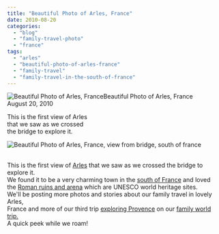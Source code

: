 ```yaml
---
title: "Beautiful Photo of Arles, France"
date: 2010-08-20
categories: 
  - "blog"
  - "family-travel-photo"
  - "france"
tags: 
  - "arles"
  - "beautiful-photo-of-arles-france"
  - "family-travel"
  - "family-travel-in-the-south-of-france"
---
```


  
![Beautiful Photo of Arles, France ](https://pub-ac94b3f306b24c0dba4238943c97f2e1.r2.dev/6a00e5502a950788330133f2d10afe970b.jpg)Beautiful Photo of Arles, France  
August 20, 2010

This is the first view of Arles  
that we saw as we crossed  
the bridge to explore it.  

  

<!--more-->

![Beautiful Photo of Arles, France, view from bridge, south of france](https://pub-ac94b3f306b24c0dba4238943c97f2e1.r2.dev/6a00e5502a950788330133f2d10ddd970b.jpg)  
 

This is the first view of [Arles](http://en.wikipedia.org/wiki/Arles) that we saw as we crossed the bridge to explore it.  
We found it to be a very charming town in the [south of France](http://soultravelers3new.local/2010/08/stunning-horses-in-the-camargue-france-family-travel-ideal-vacation-holiday-saintes-maries-de-la-mer.html#tp) and loved  
the [Roman ruins and arena](http://en.wikipedia.org/wiki/Arles,_Roman_and_Romanesque_Monuments) which are UNESCO world heritage sites.  
We'll be posting more photos and stories about our family travel in lovely Arles,  
France and more of our third trip [exploring Provence](http://en.wikipedia.org/wiki/Arles,_Roman_and_Romanesque_Monuments) on our [family world trip.](http://soultravelers3new.local/2009/04/how-to-travel-the-world-as-a-digital-nomad-family.html#tp)  
A quick peek while we roam!
